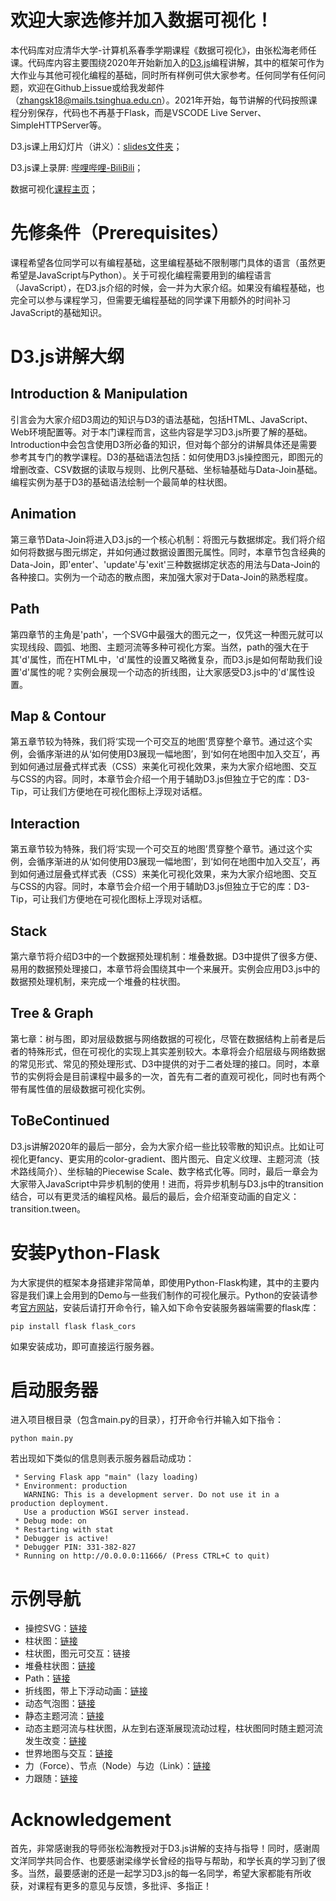 # 欢迎大家选修并加入数据可视化！
本代码库对应清华大学-计算机系春季学期课程《数据可视化》，由张松海老师任课。代码库内容主要围绕2020年开始新加入的[D3.js][d3web]编程讲解，其中的框架可作为大作业与其他可视化编程的基础，同时所有样例可供大家参考。任何同学有任何问题，欢迎在Github上issue或给我发邮件（zhangsk18@mails.tsinghua.edu.cn）。2021年开始，每节讲解的代码按照课程分别保存，代码也不再基于Flask，而是VSCODE Live Server、SimpleHTTPServer等。

D3.js课上用幻灯片（讲义）：[slides文件夹][theslides]；

D3.js课上录屏: [哔哩哔哩-BiliBili][recordvideo]；

数据可视化[课程主页][coursevis]；

# 先修条件（Prerequisites）
课程希望各位同学可以有编程基础，这里编程基础不限制哪门具体的语言（虽然更希望是JavaScript与Python）。关于可视化编程需要用到的编程语言（JavaScript），在D3.js介绍的时候，会一并为大家介绍。如果没有编程基础，也完全可以参与课程学习，但需要无编程基础的同学课下用额外的时间补习JavaScript的基础知识。

# D3.js讲解大纲
## Introduction & Manipulation

引言会为大家介绍D3周边的知识与D3的语法基础，包括HTML、JavaScript、Web环境配置等。对于本门课程而言，这些内容是学习D3.js所要了解的基础。Introduction中会包含使用D3所必备的知识，但对每个部分的讲解具体还是需要参考其专门的教学课程。D3的基础语法包括：如何使用D3.js操控图元，即图元的增删改查、CSV数据的读取与规则、比例尺基础、坐标轴基础与Data-Join基础。编程实例为基于D3的基础语法绘制一个最简单的柱状图。

## Animation

第三章节Data-Join将进入D3.js的一个核心机制：将图元与数据绑定。我们将介绍如何将数据与图元绑定，并如何通过数据设置图元属性。同时，本章节包含经典的Data-Join，即'enter'、'update'与'exit'三种数据绑定状态的用法与Data-Join的各种接口。实例为一个动态的散点图，来加强大家对于Data-Join的熟悉程度。

## Path

第四章节的主角是'path'，一个SVG中最强大的图元之一，仅凭这一种图元就可以实现线段、圆弧、地图、主题河流等多种可视化方案。当然，path的强大在于其'd'属性，而在HTML中，'d'属性的设置又略微复杂，而D3.js是如何帮助我们设置'd'属性的呢？实例会展现一个动态的折线图，让大家感受D3.js中的'd'属性设置。

## Map & Contour

第五章节较为特殊，我们将‘实现一个可交互的地图’贯穿整个章节。通过这个实例，会循序渐进的从‘如何使用D3展现一幅地图’，到‘如何在地图中加入交互’，再到如何通过层叠式样式表（CSS）来美化可视化效果，来为大家介绍地图、交互与CSS的内容。同时，本章节会介绍一个用于辅助D3.js但独立于它的库：D3-Tip，可让我们方便地在可视化图标上浮现对话框。

## Interaction

第五章节较为特殊，我们将‘实现一个可交互的地图’贯穿整个章节。通过这个实例，会循序渐进的从‘如何使用D3展现一幅地图’，到‘如何在地图中加入交互’，再到如何通过层叠式样式表（CSS）来美化可视化效果，来为大家介绍地图、交互与CSS的内容。同时，本章节会介绍一个用于辅助D3.js但独立于它的库：D3-Tip，可让我们方便地在可视化图标上浮现对话框。

## Stack

第六章节将介绍D3中的一个数据预处理机制：堆叠数据。D3中提供了很多方便、易用的数据预处理接口，本章节将会围绕其中一个来展开。实例会应用D3.js中的数据预处理机制，来完成一个堆叠的柱状图。

## Tree & Graph

第七章：树与图，即对层级数据与网络数据的可视化，尽管在数据结构上前者是后者的特殊形式，但在可视化的实现上其实差别较大。本章将会介绍层级与网络数据的常见形式、常见的预处理形式、D3中提供的对于二者处理的接口。同时，本章节的实例将会是目前课程中最多的一次，首先有二者的直观可视化，同时也有两个带有属性值的层级数据可视化实例。

## ToBeContinued

D3.js讲解2020年的最后一部分，会为大家介绍一些比较零散的知识点。比如让可视化更fancy、更实用的color-gradient、图片图元、自定义纹理、主题河流（技术路线简介）、坐标轴的Piecewise Scale、数字格式化等。同时，最后一章会为大家带入JavaScript中异步机制的使用！进而，将异步机制与D3.js中的transition结合，可以有更灵活的编程风格。最后的最后，会介绍渐变动画的自定义：transition.tween。

# 安装Python-Flask
为大家提供的框架本身搭建非常简单，即使用Python-Flask构建，其中的主要内容是我们课上会用到的Demo与一些我们制作的可视化展示。Python的安装请参考[官方网站][pythonweb]，安装后请打开命令行，输入如下命令安装服务器端需要的flask库：
```
pip install flask flask_cors
```
如果安装成功，即可直接运行服务器。

# 启动服务器
进入项目根目录（包含main.py的目录），打开命令行并输入如下指令：
```
python main.py
```
若出现如下类似的信息则表示服务器启动成功：
```
 * Serving Flask app "main" (lazy loading)
 * Environment: production
   WARNING: This is a development server. Do not use it in a production deployment.
   Use a production WSGI server instead.
 * Debug mode: on
 * Restarting with stat
 * Debugger is active!
 * Debugger PIN: 331-382-827
 * Running on http://0.0.0.0:11666/ (Press CTRL+C to quit)
```

# 示例导航
* 操控SVG：[链接][control]
* 柱状图：[链接][barchart1]
* 柱状图，图元可交互：链接
* 堆叠柱状图：[链接][stackbarchart]
* Path：[链接][htmlpath]
* 折线图，带上下浮动动画：[链接][linechart]
* 动态气泡图：[链接][scatter1]
* 静态主题河流：[链接][themeriver]
* 动态主题河流与柱状图，从左到右逐渐展现流动过程，柱状图同时随主题河流发生改变：[链接][themeriverlr]
* 世界地图与交互：[链接][mapinteract]
* 力（Force）、节点（Node）与边（Link）：[链接][force]
* 力跟随：[链接][force-following]

# Acknowledgement

首先，非常感谢我的导师张松海教授对于D3.js讲解的支持与指导！同时，感谢周文洋同学共同合作、也要感谢梁缘学长曾经的指导与帮助，和学长真的学习到了很多。当然，最要感谢的还是一起学习D3.js的每一名同学，希望大家都能有所收获，对课程有更多的意见与反馈，多批评、多指正！

[control]:https://github.com/Shao-Kui/D3.js-Demos/blob/master/static/d3-tutorial/manipulation.html
[htmlpath]:https://github.com/Shao-Kui/D3.js-Demos/blob/master/static/html-tutorial/hello-path.html
[pythonweb]:https://www.python.org/
[theslides]:https://github.com/Shao-Kui/D3.js-Demos/tree/master/slides
[linechart]:https://github.com/Shao-Kui/D3.js-Demos/blob/master/static/lineChart.html
[scatter1]:https://github.com/Shao-Kui/D3.js-Demos/blob/master/static/d3-tutorial/scatter.html 
[mapinteract]:https://github.com/Shao-Kui/D3.js-Demos/blob/master/static/renderearth.html
[barchart1]:https://github.com/Shao-Kui/D3.js-Demos/blob/master/static/d3-tutorial/barchart.html
[themeriver]:https://github.com/Shao-Kui/D3.js-Demos/blob/master/static/themeriver.html
[themeriverlr]:https://github.com/Shao-Kui/D3.js-Demos/blob/master/static/themeriver-lr.html
[force]:https://github.com/Shao-Kui/D3.js-Demos/blob/master/static/force.html
[force-following]:https://github.com/Shao-Kui/D3.js-Demos/blob/master/static/force-following.html
[stackbarchart]:https://github.com/Shao-Kui/D3.js-Demos/blob/master/static/stackbarchart.html
[recordvideo]:https://www.bilibili.com/video/BV1HK411L72d
[d3web]:https://d3js.org/
[coursevis]:https://cg.cs.tsinghua.edu.cn/course/vis/
